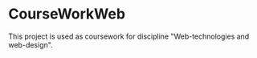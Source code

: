 # CourseWorkWeb
This project is used as coursework for discipline "Web-technologies and web-design".
